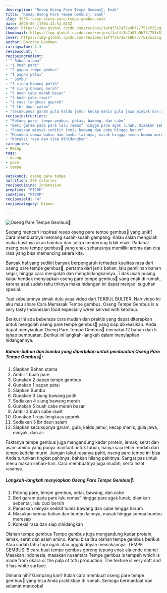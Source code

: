 ```yaml
---
description: "Resep Oseng Pare Tempe Gembus💚, Enak"
title: "Resep Oseng Pare Tempe Gembus💚, Enak"
slug: 3935-resep-oseng-pare-tempe-gembus-enak
date: 2020-06-11T04:44:54.615Z
image: https://img-global.cpcdn.com/recipes/1af4f3b7a57a9b77/751x532cq70/oseng-pare-tempe-gembus💚-foto-resep-utama.jpg
thumbnail: https://img-global.cpcdn.com/recipes/1af4f3b7a57a9b77/751x532cq70/oseng-pare-tempe-gembus💚-foto-resep-utama.jpg
cover: https://img-global.cpcdn.com/recipes/1af4f3b7a57a9b77/751x532cq70/oseng-pare-tempe-gembus💚-foto-resep-utama.jpg
author: Dorothy Goodman
ratingvalue: 3.3
reviewcount: 4
recipeingredient:
- " Bahan utama"
- "1 buah pare"
- "2 papan tempe gembus"
- "1 papan petai"
- " Bumbu"
- "3 siung bawang putih"
- "4 siung bawang merah"
- "5 buah cabe merah besar"
- "3 buah cabe rawit"
- "1 ruas lengkuas geprek"
- "3 lbr daun salam"
- "secukupnya garam gula kaldu jamur kecap manis gula jawa minyak dan air"
recipeinstructions:
- "Potong pare, tempe gembus, petai, bawang, dan cabe"
- "Beri garam pada pare lalu remas” hingga pare agak lunak, diamkan sebentar, lalu cuci bersih"
- "Panaskan minyak sedikit tumis bawang dan cabe hingga harum"
- "Masukan semua bahan dan bumbu lainnya, masak hingga semua bumbu meresap"
- "Koreksi rasa dan siap dihidangkan"
categories:
- Resep
tags:
- oseng
- pare
- tempe

katakunci: oseng pare tempe 
nutrition: 296 calories
recipecuisine: Indonesian
preptime: "PT19M"
cooktime: "PT34M"
recipeyield: "4"
recipecategory: Dinner

---
```



![Oseng Pare Tempe Gembus💚](https://img-global.cpcdn.com/recipes/1af4f3b7a57a9b77/751x532cq70/oseng-pare-tempe-gembus💚-foto-resep-utama.jpg)

Sedang mencari inspirasi resep oseng pare tempe gembus💚 yang unik? Cara membuatnya memang susah-susah gampang. Kalau salah mengolah maka hasilnya akan hambar dan justru cenderung tidak enak. Padahal oseng pare tempe gembus💚 yang enak seharusnya memiliki aroma dan cita rasa yang bisa memancing selera kita.

Banyak hal yang sedikit banyak berpengaruh terhadap kualitas rasa dari oseng pare tempe gembus💚, pertama dari jenis bahan, lalu pemilihan bahan segar, hingga cara mengolah dan menghidangkannya. Tidak usah pusing kalau hendak menyiapkan oseng pare tempe gembus💚 yang enak di rumah, karena asal sudah tahu triknya maka hidangan ini dapat menjadi suguhan spesial.

Tapi sebelumnya simak dulu yaaa video dari TERBUL BULTER. Nah video ini aku mau share Cara Memasak Tempe gembus. Oseng Tempe Gembus is a very tasty Indonesian food especially when served with ketchup.


Berikut ini ada beberapa cara mudah dan praktis yang dapat diterapkan untuk mengolah oseng pare tempe gembus💚 yang siap dikreasikan. Anda dapat menyiapkan Oseng Pare Tempe Gembus💚 memakai 12 bahan dan 5 tahap pembuatan. Berikut ini langkah-langkah dalam menyiapkan hidangannya.

<!--inarticleads1-->

##### Bahan-bahan dan bumbu yang diperlukan untuk pembuatan Oseng Pare Tempe Gembus💚:

1. Siapkan  Bahan utama
1. Ambil 1 buah pare
1. Gunakan 2 papan tempe gembus
1. Gunakan 1 papan petai
1. Siapkan  Bumbu
1. Gunakan 3 siung bawang putih
1. Sediakan 4 siung bawang merah
1. Gunakan 5 buah cabe merah besar
1. Ambil 3 buah cabe rawit
1. Gunakan 1 ruas lengkuas geprek
1. Sediakan 3 lbr daun salam
1. Siapkan secukupnya garam, gula, kaldu jamur, kecap manis, gula jawa, minyak, dan air


Faktanya tempe gembus juga mengandung kadar protein, lemak, serat dan asam amino yang punya manfaat untuk tubuh, hanya saja lebih rendah dari tempe kedelai murni. Jangan takut rasanya pahit, oseng pare tempe ini bisa Anda turunkan tingkat pahitnya, bahkan hilang pahitnya. Sangat pas untuk menu makan sehari-hari. Cara membuatnya juga mudah, serta lezat rasanya. 

<!--inarticleads2-->

##### Langkah-langkah menyiapkan Oseng Pare Tempe Gembus💚:

1. Potong pare, tempe gembus, petai, bawang, dan cabe
1. Beri garam pada pare lalu remas” hingga pare agak lunak, diamkan sebentar, lalu cuci bersih
1. Panaskan minyak sedikit tumis bawang dan cabe hingga harum
1. Masukan semua bahan dan bumbu lainnya, masak hingga semua bumbu meresap
1. Koreksi rasa dan siap dihidangkan


Olahan tempe gembus Tempe gembus juga mengandung kadar protein, lemak, serat dan asam amino. Kamu bisa tiru olahan tempe gembus berikut. Atau sudah tahu tapi ogah atau nggak doyan memakannya. TEMPE GEMBUS !!! cara buat tempe gembus goreng tepung enak ala ende chanel Masakan Indonesia, masakan nusantara Tempe gembus is tempeh which is made from okara or the pulp of tofu production. The texture is very soft and it has white surface. 

Gimana nih? Gampang kan? Itulah cara membuat oseng pare tempe gembus💚 yang bisa Anda praktikkan di rumah. Semoga bermanfaat dan selamat mencoba!

